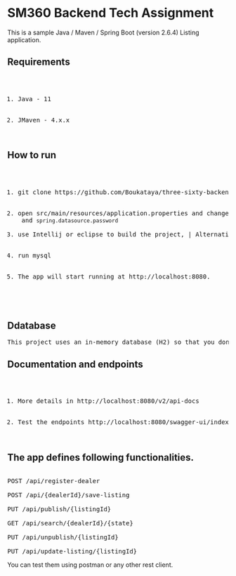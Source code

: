 <h1>SM360 Backend Tech Assignment</h1>

This is a sample Java / Maven / Spring Boot (version 2.6.4) Listing application.

<h2>Requirements</h2>
<pre><ol>
  <li>Java - 11</li>
   <li>JMaven - 4.x.x</li>
</ol></pre>

<h2>How to run</h2>
<pre><ol>
  <li>git clone https://github.com/Boukataya/three-sixty-backend-assessment.git</li>
  <li>open src/main/resources/application.properties and change <code>spring.datasource.username</code> and <code>spring.datasource.password</code>
  <li>use Intellij or eclipse to build the project, | Alternatively, you can run the app without packaging it using mvn spring-boot:run</li>
  <li>run mysql</li>
  <li>The app will start running at http://localhost:8080.</li>
</ol>

</pre>

<h2>Ddatabase</h2>
<pre>This project uses an in-memory database (H2) so that you don't have to install a database in order to run it. </pre>


<h2>Documentation and endpoints</h2>


<pre><ol>
  <li>More details in http://localhost:8080/v2/api-docs</li>
  <li>Test the endpoints http://localhost:8080/swagger-ui/index.html</li>
</ol></pre>

<h2>The app defines following functionalities.</h2>

<pre>

POST /api/register-dealer

POST /api/{dealerId}/save-listing

PUT /api/publish/{listingId}

GET /api/search/{dealerId}/{state}

PUT /api/unpublish/{listingId}

PUT /api/update-listing/{listingId}
</pre>
You can test them using postman or any other rest client.





